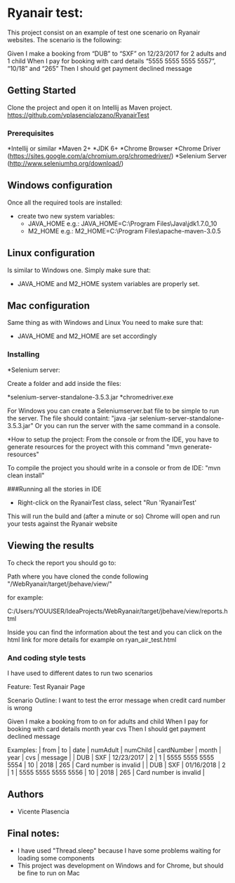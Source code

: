 # Ryanair test:

This project consist on an example of test one scenario on Ryanair websites.
The scenario is the following:

Given I make a booking from “DUB” to “SXF” on 12/23/2017 for 2 adults and 1 child
When I pay for booking with card details “5555 5555 5555 5557”, “10/18” and “265”
Then I should get payment declined message

## Getting Started

Clone the project and open it on Intellij as Maven project.
https://github.com/vplasencialozano/RyanairTest

### Prerequisites

*Intellij or similar
*Maven 2+
*JDK 6+
*Chrome Browser
*Chrome Driver (https://sites.google.com/a/chromium.org/chromedriver/)
*Selenium Server (http://www.seleniumhq.org/download/)

## Windows configuration

Once all the required tools are installed:

* create two new system variables:
    * JAVA\_HOME e.g.: JAVA\_HOME=C:\Program Files\Java\jdk1.7.0\_10
    * M2\_HOME e.g.: M2\_HOME=C:\Program Files\apache-maven-3.0.5

## Linux configuration

Is similar to Windows one.
Simply make sure that:
* JAVA\_HOME and M2\_HOME system variables are properly set.

## Mac configuration

Same thing as with Windows and Linux
You need to make sure that:
* JAVA\_HOME and M2\_HOME are set accordingly


### Installing

*Selenium server:

Create a folder and add inside the files:

*selenium-server-standalone-3.5.3.jar
*chromedriver.exe

For Windows you can create a Seleniumserver.bat file to be simple to run the server. The file should containt:
"java -jar selenium-server-standalone-3.5.3.jar"
Or you can run the server with the same command in a console.

*How to setup the project:
From the console or from the IDE, you have to generate resources for the proyect with this command
"mvn generate-resources"

To compile the project you should write in a console or from de IDE:
"mvn clean install"


###Running all the stories in IDE 

* Right-click on the RyanairTest class, select "Run 'RyanairTest'

This will run the build and (after a minute or so) Chrome will open and run your tests against the Ryanair website


## Viewing the results

To check the report you should go to:

Path where you have cloned the conde following "/WebRyanair/target/jbehave/view/"

for example:

C:/Users/YOUUSER/IdeaProjects/WebRyanair/target/jbehave/view/reports.html

Inside you can find the information about the test and you can click on the html link for more details for example on ryan_air_test.html
 
### And coding style tests

I have used to different dates to run two scenarios

Feature: Test Ryanair Page

Scenario Outline: I want to test the error message when credit card number is wrong

Given I make a booking from <from> to <to> on <date> for <numAdult> adults and <numChild> child
When I pay for booking with card details <cardNumber> month <month> year <year> cvs <cvs>
Then I should get payment declined message <message>


Examples:
| from | to  | date       | numAdult | numChild | cardNumber          | month | year | cvs | message                |
| DUB  | SXF | 12/23/2017 | 2        | 1        | 5555 5555 5555 5554 | 10    | 2018 | 265 | Card number is invalid |
| DUB  | SXF | 01/16/2018 | 2        | 1        | 5555 5555 5555 5556 | 10    | 2018 | 265 | Card number is invalid |


## Authors

* Vicente Plasencia 

## Final notes:

* I have used "Thread.sleep" because I have some problems waiting for loading some components
* This project was development on Windows and for Chrome, but should be fine to run on Mac


